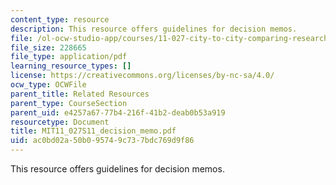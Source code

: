 ```yaml
---
content_type: resource
description: This resource offers guidelines for decision memos.
file: /ol-ocw-studio-app/courses/11-027-city-to-city-comparing-researching-and-writing-about-cities-new-orleans-spring-2011/ac0bd02a50b095749c737bdc769d9f86_MIT11_027S11_decision_memo.pdf
file_size: 228665
file_type: application/pdf
learning_resource_types: []
license: https://creativecommons.org/licenses/by-nc-sa/4.0/
ocw_type: OCWFile
parent_title: Related Resources
parent_type: CourseSection
parent_uid: e4257a67-77b4-216f-41b2-deab0b53a919
resourcetype: Document
title: MIT11_027S11_decision_memo.pdf
uid: ac0bd02a-50b0-9574-9c73-7bdc769d9f86
---
```

This resource offers guidelines for decision memos.